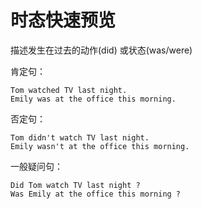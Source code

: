 # 时态快速预览

描述发生在过去的动作(did) 或状态(was/were)



肯定句：
```text
Tom watched TV last night.
Emily was at the office this morning.
```


否定句：
```text
Tom didn't watch TV last night.
Emily wasn't at the office this morning.
```


一般疑问句：
```text
Did Tom watch TV last night ?
Was Emily at the office this morning ?
```